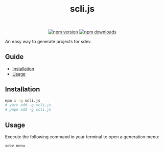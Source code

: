 <div align="center">
  <br />
  <h1>scli.js </h1>
  <br />
  <p>
    <a href="https://www.npmjs.com/package/scli.js" target="_blank"><img src="https://img.shields.io/npm/v/scli.js.svg?style=for-the-badge" alt="npm version" /></a>
    <a href="https://www.npmjs.com/package/scli.js" target="_blank"><img src="https://img.shields.io/npm/dw/scli.js?style=for-the-badge" alt="npm downloads" /></a>
  </p>
</div>

An easy way to generate projects for sdev.

## Guide

- <a href="#installation">Installation</a>
- <a href="#usage">Usage</a>

## Installation

```bash
npm i -g scli.js
# yarn add -g scli.js
# pnpm add -g scli.js
```

## Usage
Execute the following command in your terminal to open a generation menu:
```bash
sdev menu
```
